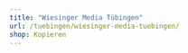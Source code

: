 ```yaml
---
title: "Wiesinger Media Tübingen"
url: /tuebingen/wiesinger-media-tuebingen/
shop: Kopieren
---
```

